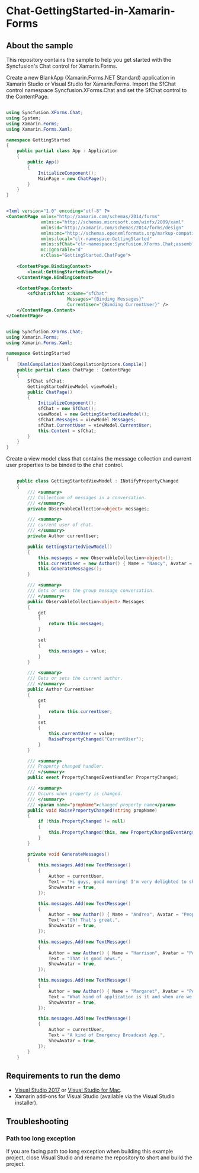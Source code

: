 # Chat-GettingStarted-in-Xamarin-Forms

## About the sample
This repository contains the sample to help you get started with the Syncfusion's Chat control for Xamarin.Forms.

Create a new BlankApp (Xamarin.Forms.NET Standard) application in Xamarin Studio or Visual Studio for Xamarin.Forms.
Import the SfChat control namespace Syncfusion.XForms.Chat and set the SfChat control to the ContentPage.

```c#

using Syncfusion.XForms.Chat;
using System;
using Xamarin.Forms;
using Xamarin.Forms.Xaml;

namespace GettingStarted
{
    public partial class App : Application
    {
        public App()
        {
            InitializeComponent();
            MainPage = new ChatPage();
        }
    }
}

```

```xml

<?xml version="1.0" encoding="utf-8" ?>
<ContentPage xmlns="http://xamarin.com/schemas/2014/forms"
             xmlns:x="http://schemas.microsoft.com/winfx/2009/xaml"
             xmlns:d="http://xamarin.com/schemas/2014/forms/design"
             xmlns:mc="http://schemas.openxmlformats.org/markup-compatibility/2006"
             xmlns:local="clr-namespace:GettingStarted"
             xmlns:sfChat="clr-namespace:Syncfusion.XForms.Chat;assembly=Syncfusion.SfChat.XForms"
             mc:Ignorable="d"
             x:Class="GettingStarted.ChatPage">
    
    <ContentPage.BindingContext>
        <local:GettingStartedViewModel/>
    </ContentPage.BindingContext>

    <ContentPage.Content>
        <sfChat:SfChat x:Name="sfChat"
                       Messages="{Binding Messages}"
                       CurrentUser="{Binding CurrentUser}" />
    </ContentPage.Content>
</ContentPage>

```

```c#

using Syncfusion.XForms.Chat;
using Xamarin.Forms;
using Xamarin.Forms.Xaml;

namespace GettingStarted
{
    [XamlCompilation(XamlCompilationOptions.Compile)]
    public partial class ChatPage : ContentPage
    {
        SfChat sfChat;
        GettingStartedViewModel viewModel;
        public ChatPage()
        {
            InitializeComponent();
            sfChat = new SfChat();
            viewModel = new GettingStartedViewModel();
            sfChat.Messages = viewModel.Messages;
            sfChat.CurrentUser = viewModel.CurrentUser;
            this.Content = sfChat;
        }
    }
}

```

Create a view model class that contains the message collection and current user properties to be binded to the chat control.

```c#

    public class GettingStartedViewModel : INotifyPropertyChanged
    {
        /// <summary>
        /// Collection of messages in a conversation.
        /// </summary>
        private ObservableCollection<object> messages;

        /// <summary>
        /// current user of chat.
        /// </summary>
        private Author currentUser;

        public GettingStartedViewModel()
        {
            this.messages = new ObservableCollection<object>();
            this.currentUser = new Author() { Name = "Nancy", Avatar = "People_Circle16.png" };
            this.GenerateMessages();
        }

        /// <summary>
        /// Gets or sets the group message conversation.
        /// </summary>
        public ObservableCollection<object> Messages
        {
            get
            {
                return this.messages;
            }

            set
            {
                this.messages = value;
            }
        }

        /// <summary>
        /// Gets or sets the current author.
        /// </summary>
        public Author CurrentUser
        {
            get
            {
                return this.currentUser;
            }
            set
            {
                this.currentUser = value;
                RaisePropertyChanged("CurrentUser");
            }
        }

        /// <summary>
        /// Property changed handler.
        /// </summary>
        public event PropertyChangedEventHandler PropertyChanged;

        /// <summary>
        /// Occurs when property is changed.
        /// </summary>
        /// <param name="propName">changed property name</param>
        public void RaisePropertyChanged(string propName)
        {
            if (this.PropertyChanged != null)
            {
                this.PropertyChanged(this, new PropertyChangedEventArgs(propName));
            }
        }

        private void GenerateMessages()
        {
            this.messages.Add(new TextMessage()
            {
                Author = currentUser,
                Text = "Hi guys, good morning! I'm very delighted to share with you the news that our team is going to launch a new mobile application.",
                ShowAvatar = true,
            });

            this.messages.Add(new TextMessage()
            {
                Author = new Author() { Name = "Andrea", Avatar = "People_Circle2.png" },
                Text = "Oh! That's great.",
                ShowAvatar = true,
            });

            this.messages.Add(new TextMessage()
            {
                Author = new Author() { Name = "Harrison", Avatar = "People_Circle14.png" },
                Text = "That is good news.",
                ShowAvatar = true,
            });

            this.messages.Add(new TextMessage()
            {
                Author = new Author() { Name = "Margaret", Avatar = "People_Circle7.png" },
                Text = "What kind of application is it and when are we going to launch?",
                ShowAvatar = true,
            });

            this.messages.Add(new TextMessage()
            {
                Author = currentUser,
                Text = "A kind of Emergency Broadcast App.",
                ShowAvatar = true,
            });
        }
    }

```

## <a name="requirements-to-run-the-demo"></a>Requirements to run the demo ##

* [Visual Studio 2017](https://visualstudio.microsoft.com/downloads/) or [Visual Studio for Mac](https://visualstudio.microsoft.com/vs/mac/).
* Xamarin add-ons for Visual Studio (available via the Visual Studio installer).

## <a name="troubleshooting"></a>Troubleshooting ##
### Path too long exception
If you are facing path too long exception when building this example project, close Visual Studio and rename the repository to short and build the project.
